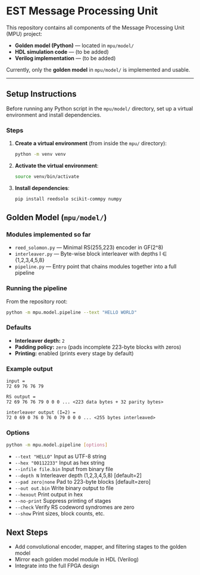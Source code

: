 # EST Message Processing Unit

This repository contains all components of the Message Processing Unit (MPU) project:
- **Golden model (Python)** — located in `mpu/model/`
- **HDL simulation code** — (to be added)
- **Verilog implementation** — (to be added)

Currently, only the **golden model** in `mpu/model/` is implemented and usable.

---

## Setup Instructions

Before running any Python script in the `mpu/model/` directory, set up a virtual environment and install dependencies.

### Steps

1. **Create a virtual environment** (from inside the `mpu/` directory):

   ```bash
   python -m venv venv
   ```


2. **Activate the virtual environment**:

   ```bash
   source venv/bin/activate
   ```

3. **Install dependencies**:

   ```bash
   pip install reedsolo scikit-commpy numpy
   ```


## Golden Model (`mpu/model/`)

### Modules implemented so far

- `reed_solomon.py` — Minimal RS(255,223) encoder in GF(2^8)
- `interleaver.py` — Byte-wise block interleaver with depths I ∈ {1,2,3,4,5,8}
- `pipeline.py` — Entry point that chains modules together into a full pipeline

### Running the pipeline

From the repository root:

   ```bash
   python -m mpu.model.pipeline --text "HELLO WORLD"
   ```

### Defaults

- **Interleaver depth:** `2`  
- **Padding policy:** `zero` (pads incomplete 223-byte blocks with zeros)  
- **Printing:** enabled (prints every stage by default)  


### Example output
```
input =
72 69 76 76 79

RS output =
72 69 76 76 79 0 0 0 ... <223 data bytes + 32 parity bytes>

interleaver output (I=2) =
72 0 69 0 76 0 76 0 79 0 0 0 ... <255 bytes interleaved>
```

### Options

```bash
python -m mpu.model.pipeline [options]
```

- `--text "HELLO"` Input as UTF-8 string
- `--hex "00112233"` Input as hex string
- `--infile file.bin` Input from binary file
- `--depth N` Interleaver depth (1,2,3,4,5,8) [default=2]
- `--pad zero|none` Pad to 223-byte blocks [default=zero]
- `--out out.bin` Write binary output to file
- `--hexout` Print output in hex
- `--no-print` Suppress printing of stages
- `--check` Verify RS codeword syndromes are zero
- `--show` Print sizes, block counts, etc.

## Next Steps

- Add convolutional encoder, mapper, and filtering stages to the golden model  
- Mirror each golden model module in HDL (Verilog)  
- Integrate into the full FPGA design  
